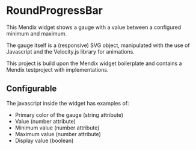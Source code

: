 # RoundProgressBar

This Mendix widget shows a gauge with a value between a configured minimum and maximum.

The gauge itself is a (responsive) SVG object, manipulated with the use of Javascript and the Velocity.js library for animations.

This project is build upon the Mendix widget boilerplate and contains a Mendix testproject with implementations.

## Configurable

The javascript inside the widget has examples of:
- Primary color of the gauge (string attribute)
- Value (number attribute)
- Minimum value (number attribute)
- Maximum value (number attribute)
- Display value (boolean)
